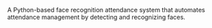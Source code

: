 A Python-based face recognition attendance system that automates attendance management by detecting and recognizing faces.

